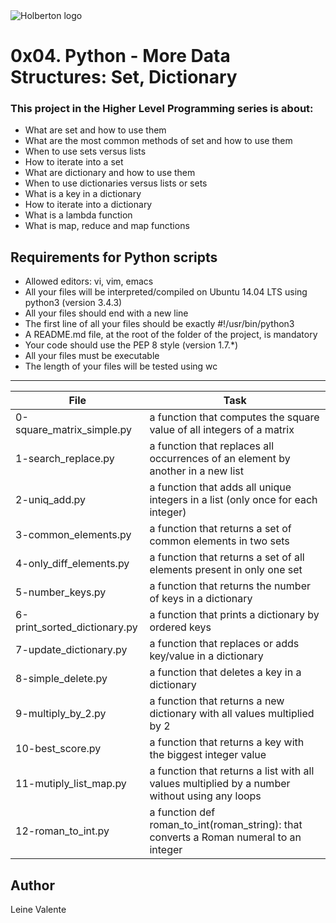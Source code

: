 <img src="https://www.holbertonschool.com/assets/holberton-logo-1cc451260ca3cd297def53f2250a9794810667c7ca7b5fa5879a569a457bf16f.png" alt="Holberton logo">

# 0x04. Python - More Data Structures: Set, Dictionary

### This project in the Higher Level Programming series is about:

 * What are set and how to use them
 * What are the most common methods of set and how to use them
 * When to use sets versus lists
 * How to iterate into a set
 * What are dictionary and how to use them
 * When to use dictionaries versus lists or sets
 * What is a key in a dictionary
 * How to iterate into a dictionary
 * What is a lambda function
 * What is map, reduce and map functions

## Requirements for Python scripts
 * Allowed editors: vi, vim, emacs
 * All your files will be interpreted/compiled on Ubuntu 14.04 LTS using python3 (version 3.4.3)
 * All your files should end with a new line
 * The first line of all your files should be exactly #!/usr/bin/python3
 * A README.md file, at the root of the folder of the project, is mandatory
 * Your code should use the PEP 8 style (version 1.7.*)
 * All your files must be executable
 * The length of your files will be tested using wc

---
File|Task
---|---
0-square_matrix_simple.py | a function that computes the square value of all integers of a matrix
1-search_replace.py | a function that replaces all occurrences of an element by another in a new list
2-uniq_add.py | a function that adds all unique integers in a list (only once for each integer)
3-common_elements.py | a function that returns a set of common elements in two sets
4-only_diff_elements.py | a function that returns a set of all elements present in only one set
5-number_keys.py | a function that returns the number of keys in a dictionary
6-print_sorted_dictionary.py | a function that prints a dictionary by ordered keys
7-update_dictionary.py | a function that replaces or adds key/value in a dictionary
8-simple_delete.py | a function that deletes a key in a dictionary
9-multiply_by_2.py | a function that returns a new dictionary with all values multiplied by 2
10-best_score.py | a function that returns a key with the biggest integer value
11-mutiply_list_map.py | a function that returns a list with all values multiplied by a number without using any loops
12-roman_to_int.py | a function def roman_to_int(roman_string): that converts a Roman numeral to an integer

## Author
Leine Valente